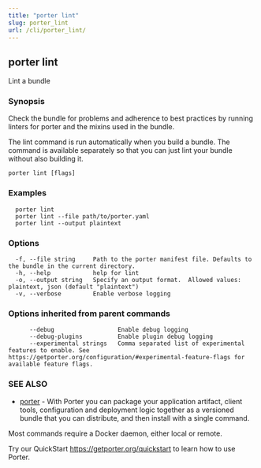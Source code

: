 ```yaml
---
title: "porter lint"
slug: porter_lint
url: /cli/porter_lint/
---
```

## porter lint

Lint a bundle

### Synopsis

Check the bundle for problems and adherence to best practices by running linters for porter and the mixins used in the bundle.

The lint command is run automatically when you build a bundle. The command is available separately so that you can just lint your bundle without also building it.

```
porter lint [flags]
```

### Examples

```
  porter lint
  porter lint --file path/to/porter.yaml
  porter lint --output plaintext

```

### Options

```
  -f, --file string     Path to the porter manifest file. Defaults to the bundle in the current directory.
  -h, --help            help for lint
  -o, --output string   Specify an output format.  Allowed values: plaintext, json (default "plaintext")
  -v, --verbose         Enable verbose logging
```

### Options inherited from parent commands

```
      --debug                  Enable debug logging
      --debug-plugins          Enable plugin debug logging
      --experimental strings   Comma separated list of experimental features to enable. See https://getporter.org/configuration/#experimental-feature-flags for available feature flags.
```

### SEE ALSO

* [porter](/cli/porter/)	 - With Porter you can package your application artifact, client tools, configuration and deployment logic together as a versioned bundle that you can distribute, and then install with a single command.

Most commands require a Docker daemon, either local or remote.

Try our QuickStart https://getporter.org/quickstart to learn how to use Porter.



